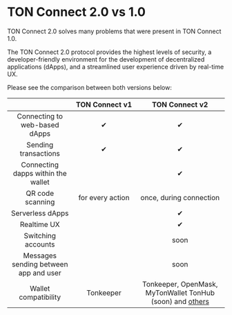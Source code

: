 # TON Connect 2.0 vs 1.0


TON Connect 2.0 solves many problems that were present in TON Connect 1.0.

The TON Connect 2.0 protocol provides the highest levels of security, a developer-friendly environment for the development of decentralized applications (dApps), and a streamlined user experience driven by real-time UX.

Please see the comparison between both versions below:

|                                              | TON&nbsp;Connect&nbsp;v1 |                                TON&nbsp;Connect&nbsp;v2                                |
|:--------------------------------------------:| :----------------------: |:--------------------------------------------------------------------------------------:|
|        Connecting to web-based dApps         |            ✔︎            |                                           ✔︎                                           |
|             Sending transactions             |            ✔︎            |                                           ✔︎                                           |
|      Connecting dapps within the wallet      |                          |                                           ✔︎                                           |
|               QR code scanning               |     for every action     |                                once, during connection                                 |
|               Serverless dApps               |                          |                                           ✔︎                                           |
|                 Realtime UX                  |                          |                                           ✔︎                                           |
|              Switching accounts              |                          |                          soon                                                          |
|    Messages sending between app and user     |                          |                                          soon                                          |
|             Wallet compatibility             |        Tonkeeper         | Tonkeeper, OpenMask, MyTonWallet TonHub (soon) and [others](/participate/wallets/apps) |
